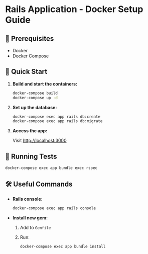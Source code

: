 
# Rails Application - Docker Setup Guide

## 🧰 Prerequisites

- Docker
- Docker Compose

## 🚀 Quick Start

1. **Build and start the containers:**

   ```bash
   docker-compose build
   docker-compose up -d
   ```

2. **Set up the database:**

   ```bash
   docker-compose exec app rails db:create
   docker-compose exec app rails db:migrate
   ```

3. **Access the app:**

   Visit [http://localhost:3000](http://localhost:3000)

## 🧪 Running Tests

```bash
docker-compose exec app bundle exec rspec
```

## 🛠 Useful Commands

- **Rails console:**

  ```bash
  docker-compose exec app rails console
  ```

- **Install new gem:**

  1. Add to `Gemfile`
  2. Run:

     ```bash
     docker-compose exec app bundle install
     ```